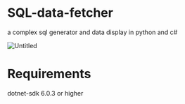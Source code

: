 # SQL-data-fetcher

a complex sql generator and data display in python and c#

![Untitled](https://github.com/user-attachments/assets/37632184-e85f-4666-ba4c-a27cab23fe19)


# Requirements 
dotnet-sdk 6.0.3 or higher
